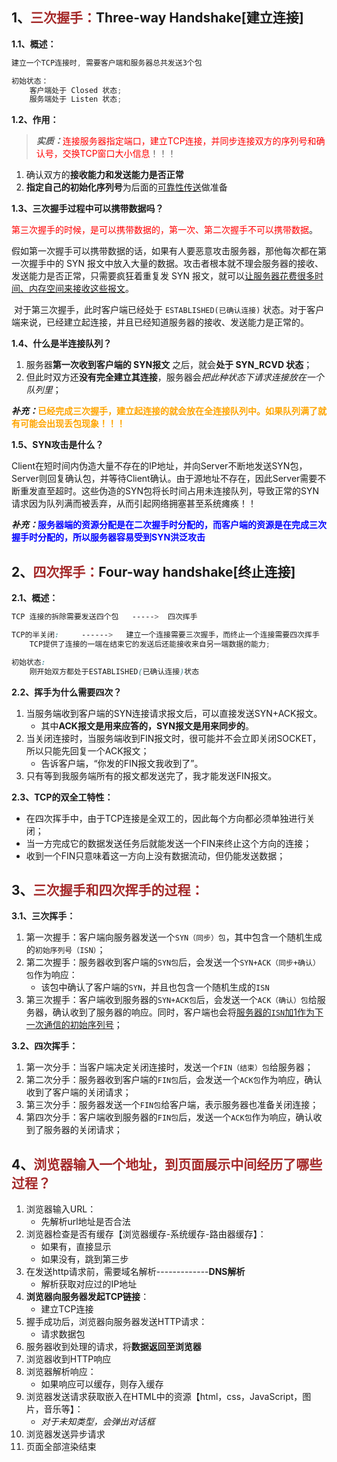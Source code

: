 ## 1、<span style="color:brown">三次握手：</span>Three-way Handshake[建立连接]

**1.1、概述：**

```scss
建立一个TCP连接时, 需要客户端和服务器总共发送3个包

初始状态：
	客户端处于 Closed 状态;
	服务端处于 Listen 状态;
```

**1.2、作用：**

> ***实质：***<span style="color:red">连接服务器指定端口，建立TCP连接，并同步连接双方的序列号和确认号，交换TCP窗口大小信息</span>！！！

1. 确认双方的**接收能力和发送能力是否正常**
2. **指定自己的初始化序列号**为后面的<u>可靠性传送</u>做准备

**1.3、三次握手过程中可以携带数据吗？**

​		<span style="color:red">第三次握手的时候，是可以携带数据的，第一次、第二次握手不可以携带数据</span>。

​		假如第一次握手可以携带数据的话，如果有人要恶意攻击服务器，那他每次都在第一次握手中的 SYN 报文中放入大量的数据。攻击者根本就不理会服务器的接收、发送能力是否正常，只需要疯狂着重复发 SYN 报文，就可以<u>让服务器花费很多时间、内存空间来接收这些报文</u>。

​		对于第三次握手，此时客户端已经处于 `ESTABLISHED(已确认连接)` 状态。对于客户端来说，已经建立起连接，并且已经知道服务器的接收、发送能力是正常的。

**1.4、什么是半连接队列？**

1. 服务器**第一次收到客户端的 SYN报文** 之后，就会**处于 SYN_RCVD 状态**；
2. 但此时双方还**没有完全建立其连接**，服务器会*把此种状态下请求连接放在一个队列里*；

***补充：***<span style="color:Orange">**已经完成三次握手，建立起连接的就会放在全连接队列中。如果队列满了就有可能会出现丢包现象！！！**</span>

**1.5、SYN攻击是什么？**

​		Client在短时间内伪造大量不存在的IP地址，并向Server不断地发送SYN包，Server则回复确认包，并等待Client确认。由于源地址不存在，因此Server需要不断重发直至超时。
​		这些伪造的SYN包将长时间占用未连接队列，导致正常的SYN请求因为队列满而被丢弃，从而引起网络拥塞甚至系统瘫痪！！

***补充：***<span style="color:blue">**服务器端的资源分配是在二次握手时分配的，而客户端的资源是在完成三次握手时分配的，所以服务器容易受到SYN洪泛攻击**</span>



## 2、<span style="color:brown">四次挥手：</span>Four-way handshake[终止连接]

**2.1、概述：**

```scss
TCP 连接的拆除需要发送四个包   ----->  四次挥手

TCP的半关闭:     ------>   建立一个连接需要三次握手，而终止一个连接需要四次挥手
	TCP提供了连接的一端在结束它的发送后还能接收来自另一端数据的能力;

初始状态:
	刚开始双方都处于ESTABLISHED(已确认连接)状态
```

**2.2、挥手为什么需要四次？**

1. 当服务端收到客户端的SYN连接请求报文后，可以直接发送SYN+ACK报文。
   - 其中**ACK报文是用来应答的，SYN报文是用来同步的**。
2. 当关闭连接时，当服务端收到FIN报文时，很可能并不会立即关闭SOCKET，所以只能先回复一个ACK报文；
   - 告诉客户端，“你发的FIN报文我收到了”。
3. 只有等到我服务端所有的报文都发送完了，我才能发送FIN报文。

**2.3、TCP的双全工特性：**

- 在四次挥手中，由于TCP连接是全双工的，因此每个方向都必须单独进行关闭；
- 当一方完成它的数据发送任务后就能发送一个FIN来终止这个方向的连接；
- 收到一个FIN只意味着这一方向上没有数据流动，但仍能发送数据；



## 3、<span style="color:brown">三次握手和四次挥手的过程：</span>

**3.1、三次挥手：**

1. 第一次握手：客户端向服务器发送一个`SYN（同步）包`，其中包含一个随机生成的`初始序列号（ISN）`；
2. 第二次握手：服务器收到客户端的`SYN包`后，会发送一个`SYN+ACK（同步+确认）包`作为响应：
   - 该包中确认了客户端的`SYN`，并且也包含一个随机生成的`ISN`
3. 第三次握手：客户端收到服务器的`SYN+ACK包`后，会发送一个`ACK（确认）包`给服务器，确认收到了服务器的响应。同时，客户端也会将<u>服务器的`ISN`加1作为下一次通信的初始序列号</u>；

**3.2、四次挥手：**

1. 第一次分手：当客户端决定关闭连接时，发送一个`FIN（结束）包`给服务器；
2. 第二次分手：服务器收到客户端的`FIN包`后，会发送一个`ACK包`作为响应，确认收到了客户端的关闭请求；
3. 第三次分手：服务器发送一个`FIN包`给客户端，表示服务器也准备关闭连接；
4. 第四次分手：客户端收到服务器的`FIN包`后，发送一个`ACK包`作为响应，确认收到了服务器的关闭请求；



## 4、<span style="color:brown">浏览器输入一个地址，到页面展示中间经历了哪些过程？</span>

1. 浏览器输入URL：
   - 先解析url地址是否合法
2. 浏览器检查是否有缓存【浏览器缓存-系统缓存-路由器缓存】：
   - 如果有，直接显示
   - 如果没有，跳到第三步
3. 在发送http请求前，需要域名解析-------------**DNS解析**
   - 解析获取对应过的IP地址
4. **浏览器向服务器发起TCP链接**：
   - 建立TCP连接
5. 握手成功后，浏览器向服务器发送HTTP请求：
   - 请求数据包
6. 服务器收到处理的请求，将**数据返回至浏览器**
7. 浏览器收到HTTP响应
8. 浏览器解析响应：
   - 如果响应可以缓存，则存入缓存
9. 浏览器发送请求获取嵌入在HTML中的资源【html，css，JavaScript，图片，音乐等】：
   - *对于未知类型，会弹出对话框*
10. 浏览器发送异步请求
11. 页面全部渲染结束
